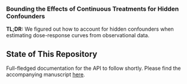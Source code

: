 ### Bounding the Effects of Continuous Treatments for Hidden Confounders
**TL;DR:** We figured out how to account for hidden confounders when estimating dose-response curves from observational data.

## State of This Repository

Full-fledged documentation for the API to follow shortly. Please find the accompanying manuscript [here](https://myrl.marmarel.is/manuscripts/confounded-dose-responses.pdf).
